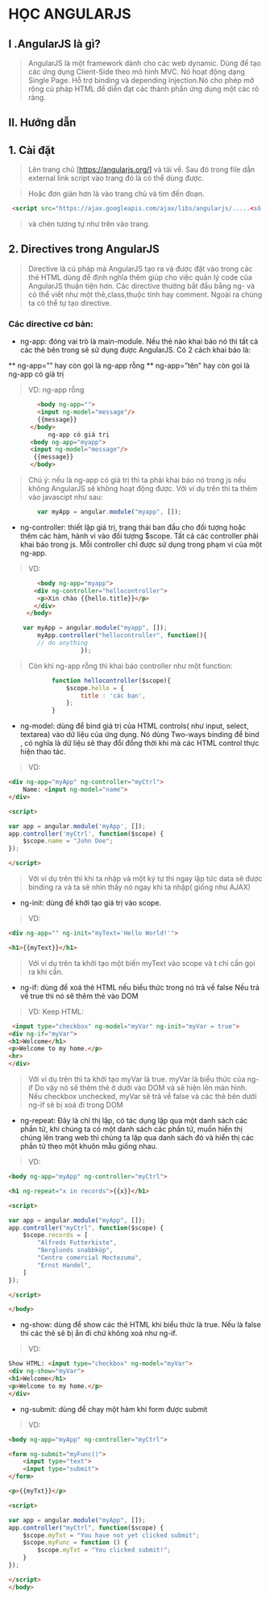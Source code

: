 
# HỌC ANGULARJS
## I .AngularJS là gì?
>AngularJS là một framework dành cho các web dynamic. Dùng để tạo các ứng dụng 
>Client-Side theo mô hình MVC. Nó hoạt động dạng Single Page. Hỗ trợ binding 
>và depending  injection.Nó cho phép mở rộng cú pháp HTML để diễn đạt các 
>thành phần ứng dụng một các rõ ràng.
## II. Hướng dẫn
## 1. Cài đặt
>Lên trang chủ [https://angularjs.org/] và tải  về. Sau đó trong file dẫn 
>external link script vào trang đó là có thể dùng được.

>Hoặc đơn giản hơn là vào trang chủ và tìm đến đoạn. 

```html
 <script src="https://ajax.googleapis.com/ajax/libs/angularjs/.....<số phiên bản>/angular.min.js"></script>
```

>và chèn tương tự như trên vào trang.

## 2. Directives trong AngularJS

>Directive là cú pháp mà AngularJS tạo ra và được đặt vào trong các thẻ HTML
>dùng để định nghĩa thêm giúp cho việc quản lý code của AngularJS thuận tiện
>hơn. Các directive thường bắt đầu bằng  ng- và có thể viết như một 
>thẻ,class,thuộc tính hay comment. Ngoài ra chúng ta có thể tự tạo directive.

### Các directive cơ bản:

* ng-app:  đóng vai trò là main-module. Nếu thẻ nào khai báo nó thì tất cả các thẻ bên trong sẽ sử dụng được AngularJS. Có 2 cách khai báo là:

** ng-app=”” hay còn gọi là ng-app rỗng
** ng-app=”tên” hay còn gọi là ng-app có giá trị



>VD:
>ng-app rỗng

```html
        <body ng-app="">
        <input ng-model="message"/>
        {{message}}
      </body>
           ng-app có giá trị
      <body ng-app="myapp">
      <input ng-model="message"/>
       {{message}}
      </body> 
```
>Chú ý: nếu là ng-app có giá trị thì ta phải khai báo nó trong js nếu không
>AngularJS sẽ không hoạt động được.
> Với ví dụ trên thì ta thêm vào javascipt như sau:

```javascript
        var myApp = angular.module("myapp", []);
```

* ng-controller: thiết lập giá trị, trạng thái ban đầu cho đối tượng hoặc thêm các hàm, hành vi vào đối tượng $scope. Tất cả các controller phải khai báo trong js. Mỗi controller chỉ được sử dụng trong phạm vi của một ng-app.
>VD:

```html
        <body ng-app="myapp">
       <div ng-controller="hellocontroller">
        <p>Xin chào {{hello.title}}</p>
       </div>
     </body>
```

```javascript
    var myApp = angular.module("myapp", []);    
        myApp.controller("hellocontroller", function(){
        // do anything
                    });
```

>Còn khi ng-app rỗng thì khai báo controller như một function:

```javascript 
            function hellocontroller($scope){
                $scope.hello = {
                    title : 'các bạn',
                };
            }
```
* ng-model: dùng để bind giá trị của HTML controls( như input, select, textarea) vào dữ liệu của ứng dụng. Nó dùng Two-ways binding để bind , có nghĩa là dữ liệu sẽ thay đổi đồng thời khi mà các HTML control thực hiện thao tác. 
>VD:

```html
<div ng-app="myApp" ng-controller="myCtrl">
    Name: <input ng-model="name">
</div>

<script>
```
```javascript
var app = angular.module('myApp', []);
app.controller('myCtrl', function($scope) {
    $scope.name = "John Doe";
});
```

```html
</script>
```

>Với ví dụ trên thì khi ta nhập và một ký tự thì ngay lập tức data sẽ được 
>binding ra và ta sẽ nhìn thấy nó ngay khi ta nhập( giống như AJAX) 

*   ng-init: dùng để khởi tạo giá trị vào scope.
>VD:

```html
<div ng-app="" ng-init="myText='Hello World!'">

<h1>{{myText}}</h1>
```

>Với ví dụ trên ta khởi tạo một biến myText vào scope và t chỉ cần gọi ra khi 
>cần.
*  ng-if: dùng để xoá thẻ HTML nếu biểu thức trong nó trả về false
Nếu trả về true thì nó sẽ thêm thẻ vào DOM

>VD:
>Keep HTML:

```html
 <input type="checkbox" ng-model="myVar" ng-init="myVar = true">
<div ng-if="myVar">
<h1>Welcome</h1>
<p>Welcome to my home.</p>
<hr>
</div>
```

>Với ví dụ trên thì ta khởi tạo myVar là true. myVar là biểu thức của ng-if
>Do vậy nó sẽ thêm thẻ ở dưới vào DOM và sẽ hiện lên màn hình. Nếu checkbox 
>unchecked, myVar sẽ trả về false và các thẻ bên dưới ng-if sẽ bị xoá đi trong 
>DOM

* ng-repeat: Đây là chỉ thị lặp, có tác dụng lặp qua một danh sách các phần tử, khi chúng ta có một danh sách các phần tử, muốn hiển thị chúng lên trang web thì chúng ta lặp qua danh sách đó và hiển thị các phần tử theo một khuôn mẫu giống nhau. 

>VD: 

```html
<body ng-app="myApp" ng-controller="myCtrl">

<h1 ng-repeat="x in records">{{x}}</h1>

<script>
```
```javascript
var app = angular.module("myApp", []);
app.controller("myCtrl", function($scope) {
    $scope.records = [
        "Alfreds Futterkiste",
        "Berglunds snabbköp",
        "Centro comercial Moctezuma",
        "Ernst Handel",
    ]
});
```
```html
</script>

</body>
```

* ng-show: dùng để show các thẻ HTML khi biểu thức là true. Nếu là false thì các thẻ sẽ bị ẩn đi chứ không xoá  như ng-if.
>VD:

```html
Show HTML: <input type="checkbox" ng-model="myVar">
<div ng-show="myVar">
<h1>Welcome</h1>
<p>Welcome to my home.</p>
</div>
```

* ng-submit: dùng để chạy một hàm khi form được submit

>VD:

```html
<body ng-app="myApp" ng-controller="myCtrl">

<form ng-submit="myFunc()">
    <input type="text">
    <input type="submit">
</form>

<p>{{myTxt}}</p>

<script>
```
```javascript
var app = angular.module("myApp", []);
app.controller("myCtrl", function($scope) {
    $scope.myTxt = "You have not yet clicked submit";
    $scope.myFunc = function () {
        $scope.myTxt = "You clicked submit!";
    }
});
```
```html
</script>
</body>
```


